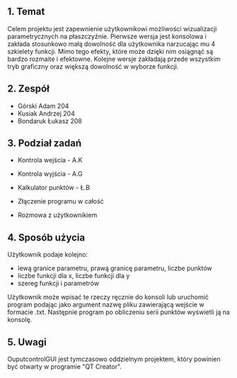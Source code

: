 ## 1. Temat

Celem projektu jest zapewnienie użytkownikowi możliwości wizualizacji parametrycznych na płaszczyźnie.
Pierwsze wersja jest konsolowa i zakłada stosunkowo małą dowolność dla użytkownika narzucając mu 4 szkielety funkcji.
Mimo tego efekty, które może dzięki nim osiągnąć są bardzo rozmaite i efektowne.
Kolejne wersje zakładają przede wszystkim tryb graficzny oraz większą dowolność w wyborze funkcji.

## 2. Zespół

- Górski Adam      204
- Kusiak Andrzej   204
- Bondaruk Łukasz  208

## 3. Podział zadań

- Kontrola wejścia - A.K
- Kontrola wyjścia - A.G
- Kalkulator punktów - Ł.B

- Złączenie programu w całość
- Rozmowa z użytkownikiem

## 4. Sposób użycia

Użytkownik podaje kolejno:
- lewą granice parametru, prawą granicę parametru, liczbe punktów
- liczbe funkcji dla x, liczbe funkcji dla y
- szereg funkcji i parametrów

Użytkownik może wpisać te rzeczy ręcznie do konsoli lub uruchomić program podając jako argument nazwę pliku zawierającą wejście w formacie .txt.
Następnie program po obliczeniu serii punktów wyświetli ją na konsolę.

## 5. Uwagi 

OuputcontrolGUI jest tymczasowo oddzielnym projektem, który powinien być otwarty w programie "QT Creator". 